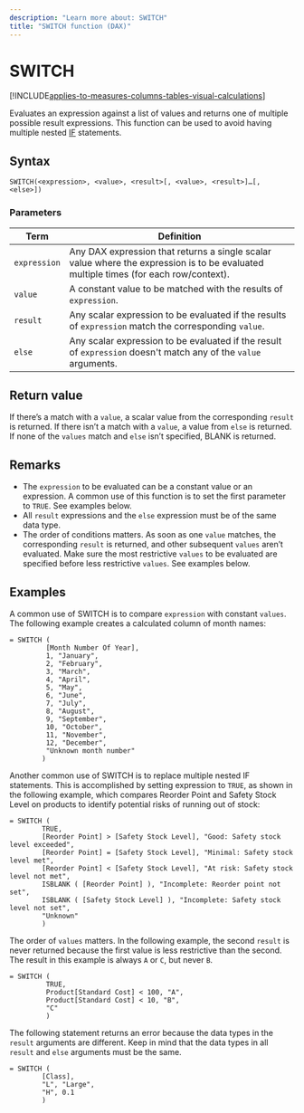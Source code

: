 ```yaml
---
description: "Learn more about: SWITCH"
title: "SWITCH function (DAX)"
---
```

# SWITCH

[!INCLUDE[applies-to-measures-columns-tables-visual-calculations](includes/applies-to-measures-columns-tables-visual-calculations.md)]

Evaluates an expression against a list of values and returns one of multiple possible result expressions. This function can be used to avoid having multiple nested [IF](if-function-dax.md) statements.

## Syntax

```dax
SWITCH(<expression>, <value>, <result>[, <value>, <result>]…[, <else>])
```

### Parameters

|Term|Definition|
|--------|--------------|
|`expression`  | Any DAX expression that returns a single scalar value where the expression is to be evaluated multiple times (for each row/context).   |
|`value` |  A constant value to be matched with the results of `expression`.  |
|`result` |Any scalar expression to be evaluated if the results of `expression` match the corresponding `value`.  |
|`else` |Any scalar expression to be evaluated if the result of `expression` doesn't match any of the `value` arguments.  |

## Return value

If there’s a match with a `value`, a scalar value from the corresponding `result` is returned. If there isn’t a match with a `value`, a value from `else` is returned. If none of the `values` match and `else` isn’t specified, BLANK is returned.

## Remarks

- The `expression` to be evaluated can be a constant value or an expression. A common use of this function is to set the first parameter to `TRUE`. See examples below.
- All `result` expressions and the `else` expression must be of the same data type.
- The order of conditions matters. As soon as one `value` matches, the corresponding `result` is returned, and other subsequent `values` aren’t evaluated. Make sure the most restrictive `values` to be evaluated are specified before less restrictive `values`. See examples below.

## Examples

A common use of SWITCH is to compare `expression` with constant `values`. The following example creates a calculated column of month names:

```dax
= SWITCH (
         [Month Number Of Year],
         1, "January",
         2, "February",
         3, "March",
         4, "April",
         5, "May",
         6, "June",
         7, "July",
         8, "August",
         9, "September",
         10, "October",
         11, "November",
         12, "December",
         "Unknown month number"
        )
```

Another common use of SWITCH is to replace multiple nested IF statements. This is accomplished by setting expression to `TRUE`, as shown in the following example, which compares Reorder Point and Safety Stock Level on products to identify potential risks of running out of stock:

```dax
= SWITCH (
        TRUE,
        [Reorder Point] > [Safety Stock Level], "Good: Safety stock level exceeded",
        [Reorder Point] = [Safety Stock Level], "Minimal: Safety stock level met",
        [Reorder Point] < [Safety Stock Level], "At risk: Safety stock level not met",
        ISBLANK ( [Reorder Point] ), "Incomplete: Reorder point not set",
        ISBLANK ( [Safety Stock Level] ), "Incomplete: Safety stock level not set",
        "Unknown"
        )

```

The order of `values` matters. In the following example, the second `result` is never returned because the first value is less restrictive than the second. The result in this example is always `A` or `C`, but never `B`.

```dax
= SWITCH (
         TRUE,
         Product[Standard Cost] < 100, "A",
         Product[Standard Cost] < 10, "B",
         "C"
         )

```

The following statement returns an error because the data types in the `result` arguments are different. Keep in mind that the data types in all `result` and `else` arguments must be the same.

```dax
= SWITCH (
        [Class],
        "L", "Large",
        "H", 0.1
        )

```
